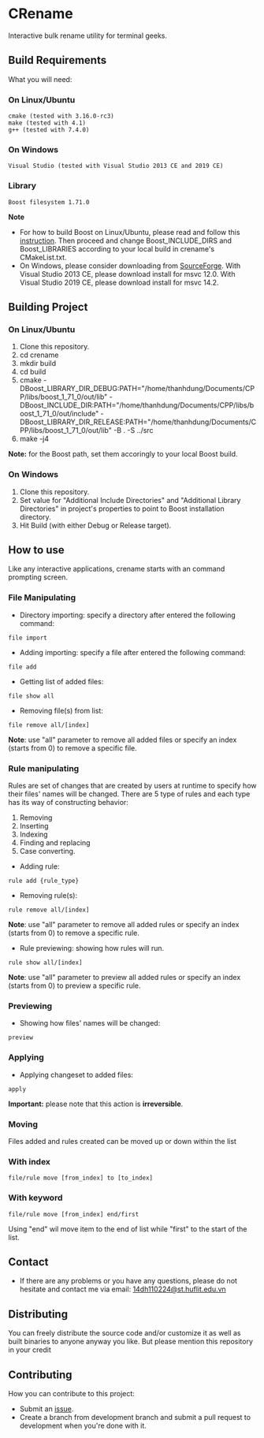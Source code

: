# CRename

Interactive bulk rename utility for terminal geeks.

## Build Requirements
What you will need:
### On Linux/Ubuntu
```
cmake (tested with 3.16.0-rc3)
make (tested with 4.1)
g++ (tested with 7.4.0)
```
### On Windows
```
Visual Studio (tested with Visual Studio 2013 CE and 2019 CE)
```
### Library
```
Boost filesystem 1.71.0
```
**Note**
- For how to build Boost on Linux/Ubuntu, please read and follow this [instruction](https://www.boost.org/doc/libs/1_71_0/more/getting_started/windows.html). Then proceed and change Boost_INCLUDE_DIRS and Boost_LIBRARIES according to your local build in crename's CMakeList.txt.
- On Windows, please consider downloading from [SourceForge](https://sourceforge.net/projects/boost/files/boost-binaries/1.71.0/). With Visual Studio 2013 CE, please download install for msvc  12.0. With Visual Studio 2019 CE, please download install for msvc 14.2.

## Building Project
### On Linux/Ubuntu
1. Clone this repository.
2. cd crename
3. mkdir build
4. cd build
5. cmake -DBoost_LIBRARY_DIR_DEBUG:PATH="/home/thanhdung/Documents/CPP/libs/boost_1_71_0/out/lib" -DBoost_INCLUDE_DIR:PATH="/home/thanhdung/Documents/CPP/libs/boost_1_71_0/out/include" -DBoost_LIBRARY_DIR_RELEASE:PATH="/home/thanhdung/Documents/CPP/libs/boost_1_71_0/out/lib" -B . -S ../src
6. make -j4

**Note:** for the Boost path, set them accoringly to your local Boost build.

### On Windows
1. Clone this repository.
2. Set value for "Additional Include Directories" and "Additional Library Directories" in project's properties to point to Boost installation directory.
3. Hit Build (with either Debug or Release target).

## How to use
Like any interactive applications, crename starts with an command prompting screen.

### File Manipulating
- Directory importing: specify a directory after entered the following command:
```
file import
```
- Adding importing: specify a file after entered the following command:
```
file add
```
- Getting list of added files:
```
file show all
```
- Removing file(s) from list:
```
file remove all/[index]
```

**Note**: use "all" parameter to remove all added files or specify an index (starts from 0) to remove a specific file.


### Rule manipulating
Rules are set of changes that are created by users at runtime to specify how their files' names will be changed.
There are 5 type of rules and each type has its way of constructing behavior:

1. Removing
2. Inserting
3. Indexing
4. Finding and replacing
5. Case converting.

- Adding rule:
```
rule add {rule_type}
```
- Removing rule(s):
```
rule remove all/[index]
```
**Note**: use "all" parameter to remove all added rules or specify an index (starts from 0) to remove a specific rule.

- Rule previewing: showing how rules will run.
```
rule show all/[index]
```

**Note**: use "all" parameter to preview all added rules or specify an index (starts from 0) to preview a specific rule.

### Previewing
- Showing how files' names will be changed:
```
preview
```

### Applying
- Applying changeset to added files:
```
apply
```

**Important:** please note that this action is **irreversible**.

### Moving
Files added and rules created can be moved up or down within the list

### With index

```
file/rule move [from_index] to [to_index]
```

### With keyword

```
file/rule move [from_index] end/first
```

Using "end" wil move item to the end of list while "first" to the start of the list.

## Contact

- If there are any problems or you have any questions, please do not hesitate and contact me via email: 14dh110224@st.huflit.edu.vn

## Distributing
You can freely distribute the source code and/or customize it as well as built binaries to anyone anyway you like. But please mention this repository in your credit

## Contributing
How you can contribute to this project:
- Submit an [issue](https://github.com/thanhdung96/CRename/issues).
- Create a branch from development branch and submit a pull request to development when you're done with it.
